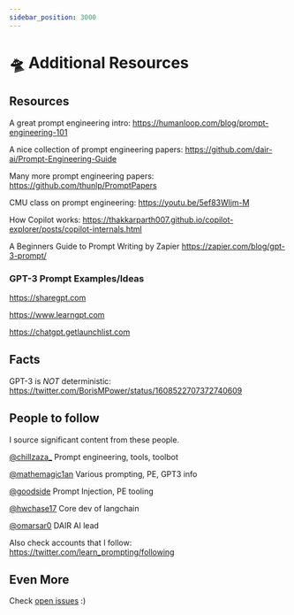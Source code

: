 ```yaml
---
sidebar_position: 3000
---
```


# 🛸 Additional Resources

## Resources

A great prompt engineering intro: https://humanloop.com/blog/prompt-engineering-101

A nice collection of prompt engineering papers: https://github.com/dair-ai/Prompt-Engineering-Guide

Many more prompt engineering papers: https://github.com/thunlp/PromptPapers

CMU class on prompt engineering: https://youtu.be/5ef83Wljm-M

How Copilot works: https://thakkarparth007.github.io/copilot-explorer/posts/copilot-internals.html

A Beginners Guide to Prompt Writing by Zapier https://zapier.com/blog/gpt-3-prompt/ 

### GPT-3 Prompt Examples/Ideas

https://sharegpt.com

https://www.learngpt.com

https://chatgpt.getlaunchlist.com

## Facts

GPT-3 is *NOT* deterministic: https://twitter.com/BorisMPower/status/1608522707372740609

## People to follow

I source significant content from these people.

[@chillzaza_](https://mobile.twitter.com/chillzaza_) Prompt engineering, tools, toolbot

[@mathemagic1an](https://mobile.twitter.com/mathemagic1an) Various prompting, PE, GPT3 info

[@goodside](https://twitter.com/goodside/status/1588247865503010816) Prompt Injection, PE tooling

[@hwchase17](https://twitter.com/hwchase17) Core dev of langchain

[@omarsar0](https://twitter.com/omarsar0) DAIR AI lead

Also check accounts that I follow: https://twitter.com/learn_prompting/following 

## Even More

Check [open issues](https://github.com/trigaten/Learn_Prompting/issues) :)